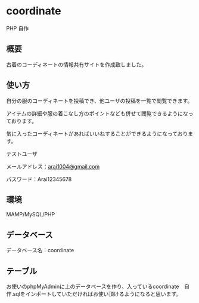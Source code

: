 # coordinate
PHP 自作
## 概要
古着のコーディネートの情報共有サイトを作成致しました。

## 使い方
自分の服のコーディネートを投稿でき、他ユーザの投稿を一覧で閲覧できます。

アイテムの詳細や服の着こなし方のポイントなども併せて閲覧できるようになっております。

気に入ったコーディネートがあればいいねすることができるようになっております。

テストユーザ

メールアドレス：arai1004@gmail.com

パスワード：Arai12345678

## 環境

MAMP/MySQL/PHP

## データベース

データベース名：coordinate

## テーブル

お使いのphpMyAdminに上のデータベースを作り、入っているcoordinate　自作.sqlをインポートしていただければお使い頂けるようになると思います。
